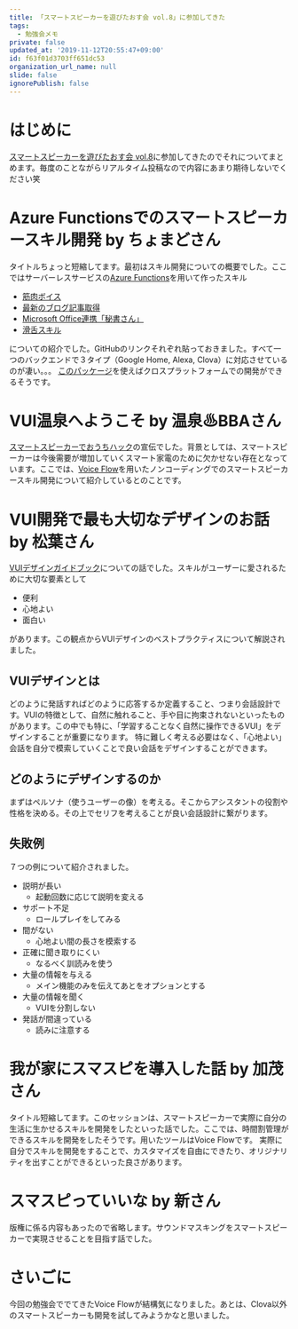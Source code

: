 ```yaml
---
title: 「スマートスピーカーを遊びたおす会 vol.8」に参加してきた
tags:
  - 勉強会メモ
private: false
updated_at: '2019-11-12T20:55:47+09:00'
id: f63f01d3703ff651dc53
organization_url_name: null
slide: false
ignorePublish: false
---
```

# はじめに
[スマートスピーカーを遊びたおす会 vol.8](https://kotodama.connpass.com/event/151115/)に参加してきたのでそれについてまとめます。毎度のことながらリアルタイム投稿なので内容にあまり期待しないでください笑

# Azure Functionsでのスマートスピーカースキル開発 by ちょまどさん
タイトルちょっと短縮してます。最初はスキル開発についての概要でした。ここではサーバーレスサービスの[Azure Functions](https://docs.microsoft.com/ja-jp/azure/azure-functions/)を用いて作ったスキル

- [筋肉ボイス](https://github.com/chomado/GoogleHomeHack)
- [最新のブログ記事取得](https://github.com/chomado/SmartSpeakerGetLatestArticle)
- [Microsoft Office連携「秘書さん」](https://github.com/chomado/MeetingResponseServer)
- [滑舌スキル](https://github.com/chomado/KatsuzetsuApp)

についての紹介でした。GitHubのリンクそれぞれ貼っておきました。すべて一つのバックエンドで３タイプ（Google Home, Alexa, Clova）に対応させているのが凄い。。。
[このパッケージ](https://github.com/himanago/xplat-vui)を使えばクロスプラットフォームでの開発ができるそうです。

# VUI温泉へようこそ by 温泉♨BBAさん
[スマートスピーカーでおうちハック](https://booth.pm/ja/items/1560393)の宣伝でした。背景としては、スマートスピーカーは今後需要が増加していくスマート家電のために欠かせない存在となっています。ここでは、[Voice Flow](https://www.voiceflow.com/)を用いたノンコーディングでのスマートスピーカースキル開発について紹介しているとのことです。

# VUI開発で最も大切なデザインのお話 by 松葉さん
[VUIデザインガイドブック](https://booth.pm/ja/items/1547067)についての話でした。スキルがユーザーに愛されるために大切な要素として

- 便利
- 心地よい
- 面白い

があります。この観点からVUIデザインのベストプラクティスについて解説されました。

## VUIデザインとは
どのように発話すればどのように応答するか定義すること、つまり会話設計です。VUIの特徴として、自然に触れること、手や目に拘束されないといったものがあります。この中でも特に、「学習することなく自然に操作できるVUI」をデザインすることが重要になります。
特に難しく考える必要はなく、「心地よい」会話を自分で模索していくことで良い会話をデザインすることができます。

## どのようにデザインするのか
まずはペルソナ（使うユーザーの像）を考える。そこからアシスタントの役割や性格を決める。その上でセリフを考えることが良い会話設計に繋がります。

## 失敗例
７つの例について紹介されました。

- 説明が長い
  - 起動回数に応じて説明を変える
- サポート不足
    - ロールプレイをしてみる
- 間がない
    - 心地よい間の長さを模索する
- 正確に聞き取りにくい
    - なるべく訓読みを使う
- 大量の情報を与える
    - メイン機能のみを伝えてあとをオプションとする
- 大量の情報を聞く
    - VUIを分割しない
- 発話が間違っている
    - 読みに注意する

# 我が家にスマスピを導入した話 by 加茂さん
タイトル短縮してます。このセッションは、スマートスピーカーで実際に自分の生活に生かせるスキルを開発をしたといった話でした。ここでは、時間割管理ができるスキルを開発をしたそうです。用いたツールはVoice Flowです。
実際に自分でスキルを開発をすることで、カスタマイズを自由にできたり、オリジナリティを出すことができるといった良さがあります。

# スマスピっていいな by 新さん
版権に係る内容もあったので省略します。サウンドマスキングをスマートスピーカーで実現させることを目指す話でした。

# さいごに
今回の勉強会ででてきたVoice Flowが結構気になりました。あとは、Clova以外のスマートスピーカーも開発を試してみようかなと思いました。
